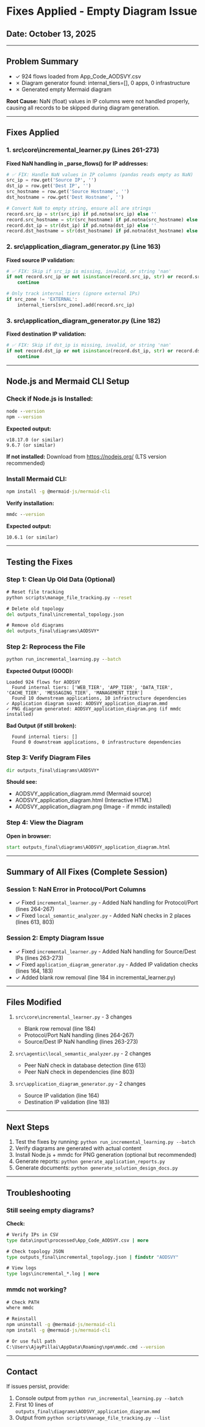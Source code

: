 # Fixes Applied - Empty Diagram Issue

## Date: October 13, 2025

---

## Problem Summary

- ✓ 924 flows loaded from App_Code_AODSVY.csv
- ✗ Diagram generator found: internal_tiers=[], 0 apps, 0 infrastructure
- ✗ Generated empty Mermaid diagram

**Root Cause:** NaN (float) values in IP columns were not handled properly, causing all records to be skipped during diagram generation.

---

## Fixes Applied

### 1. src\core\incremental_learner.py (Lines 261-273)

**Fixed NaN handling in _parse_flows() for IP addresses:**

```python
# ✅ FIX: Handle NaN values in IP columns (pandas reads empty as NaN)
src_ip = row.get('Source IP', '')
dst_ip = row.get('Dest IP', '')
src_hostname = row.get('Source Hostname', '')
dst_hostname = row.get('Dest Hostname', '')

# Convert NaN to empty string, ensure all are strings
record.src_ip = str(src_ip) if pd.notna(src_ip) else ''
record.src_hostname = str(src_hostname) if pd.notna(src_hostname) else ''
record.dst_ip = str(dst_ip) if pd.notna(dst_ip) else ''
record.dst_hostname = str(dst_hostname) if pd.notna(dst_hostname) else ''
```

### 2. src\application_diagram_generator.py (Line 163)

**Fixed source IP validation:**

```python
# ✅ FIX: Skip if src_ip is missing, invalid, or string 'nan'
if not record.src_ip or not isinstance(record.src_ip, str) or record.src_ip == 'nan':
    continue

# Only track internal tiers (ignore external IPs)
if src_zone != 'EXTERNAL':
    internal_tiers[src_zone].add(record.src_ip)
```

### 3. src\application_diagram_generator.py (Line 182)

**Fixed destination IP validation:**

```python
# ✅ FIX: Skip if dst_ip is missing, invalid, or string 'nan'
if not record.dst_ip or not isinstance(record.dst_ip, str) or record.dst_ip == 'nan':
    continue
```

---

## Node.js and Mermaid CLI Setup

### Check if Node.js is Installed:

```cmd
node --version
npm --version
```

**Expected output:**
```
v18.17.0 (or similar)
9.6.7 (or similar)
```

**If not installed:** Download from https://nodejs.org/ (LTS version recommended)

### Install Mermaid CLI:

```cmd
npm install -g @mermaid-js/mermaid-cli
```

**Verify installation:**
```cmd
mmdc --version
```

**Expected output:**
```
10.6.1 (or similar)
```

---

## Testing the Fixes

### Step 1: Clean Up Old Data (Optional)

```cmd
# Reset file tracking
python scripts\manage_file_tracking.py --reset

# Delete old topology
del outputs_final\incremental_topology.json

# Remove old diagrams
del outputs_final\diagrams\AODSVY*
```

### Step 2: Reprocess the File

```cmd
python run_incremental_learning.py --batch
```

**Expected Output (GOOD):**
```
Loaded 924 flows for AODSVY
  Found internal tiers: ['WEB_TIER', 'APP_TIER', 'DATA_TIER', 'CACHE_TIER', 'MESSAGING_TIER', 'MANAGEMENT_TIER']
  Found 10 downstream applications, 10 infrastructure dependencies
✓ Application diagram saved: AODSVY_application_diagram.mmd
✓ PNG diagram generated: AODSVY_application_diagram.png (if mmdc installed)
```

**Bad Output (if still broken):**
```
  Found internal tiers: []
  Found 0 downstream applications, 0 infrastructure dependencies
```

### Step 3: Verify Diagram Files

```cmd
dir outputs_final\diagrams\AODSVY*
```

**Should see:**
- AODSVY_application_diagram.mmd (Mermaid source)
- AODSVY_application_diagram.html (Interactive HTML)
- AODSVY_application_diagram.png (Image - if mmdc installed)

### Step 4: View the Diagram

**Open in browser:**
```cmd
start outputs_final\diagrams\AODSVY_application_diagram.html
```

---

## Summary of All Fixes (Complete Session)

### Session 1: NaN Error in Protocol/Port Columns
- ✓ Fixed `incremental_learner.py` - Added NaN handling for Protocol/Port (lines 264-267)
- ✓ Fixed `local_semantic_analyzer.py` - Added NaN checks in 2 places (lines 613, 803)

### Session 2: Empty Diagram Issue
- ✓ Fixed `incremental_learner.py` - Added NaN handling for Source/Dest IPs (lines 263-273)
- ✓ Fixed `application_diagram_generator.py` - Added IP validation checks (lines 164, 183)
- ✓ Added blank row removal (line 184 in incremental_learner.py)

---

## Files Modified

1. `src\core\incremental_learner.py` - 3 changes
   - Blank row removal (line 184)
   - Protocol/Port NaN handling (lines 264-267)
   - Source/Dest IP NaN handling (lines 263-273)

2. `src\agentic\local_semantic_analyzer.py` - 2 changes
   - Peer NaN check in database detection (line 613)
   - Peer NaN check in dependencies (line 803)

3. `src\application_diagram_generator.py` - 2 changes
   - Source IP validation (line 164)
   - Destination IP validation (line 183)

---

## Next Steps

1. Test the fixes by running: `python run_incremental_learning.py --batch`
2. Verify diagrams are generated with actual content
3. Install Node.js + mmdc for PNG generation (optional but recommended)
4. Generate reports: `python generate_application_reports.py`
5. Generate documents: `python generate_solution_design_docs.py`

---

## Troubleshooting

### Still seeing empty diagrams?

**Check:**
```cmd
# Verify IPs in CSV
type data\input\processed\App_Code_AODSVY.csv | more

# Check topology JSON
type outputs_final\incremental_topology.json | findstr "AODSVY"

# View logs
type logs\incremental_*.log | more
```

### mmdc not working?

```cmd
# Check PATH
where mmdc

# Reinstall
npm uninstall -g @mermaid-js/mermaid-cli
npm install -g @mermaid-js/mermaid-cli

# Or use full path
C:\Users\AjayPillai\AppData\Roaming\npm\mmdc.cmd --version
```

---

## Contact

If issues persist, provide:
1. Console output from `python run_incremental_learning.py --batch`
2. First 10 lines of `outputs_final\diagrams\AODSVY_application_diagram.mmd`
3. Output from `python scripts\manage_file_tracking.py --list`
